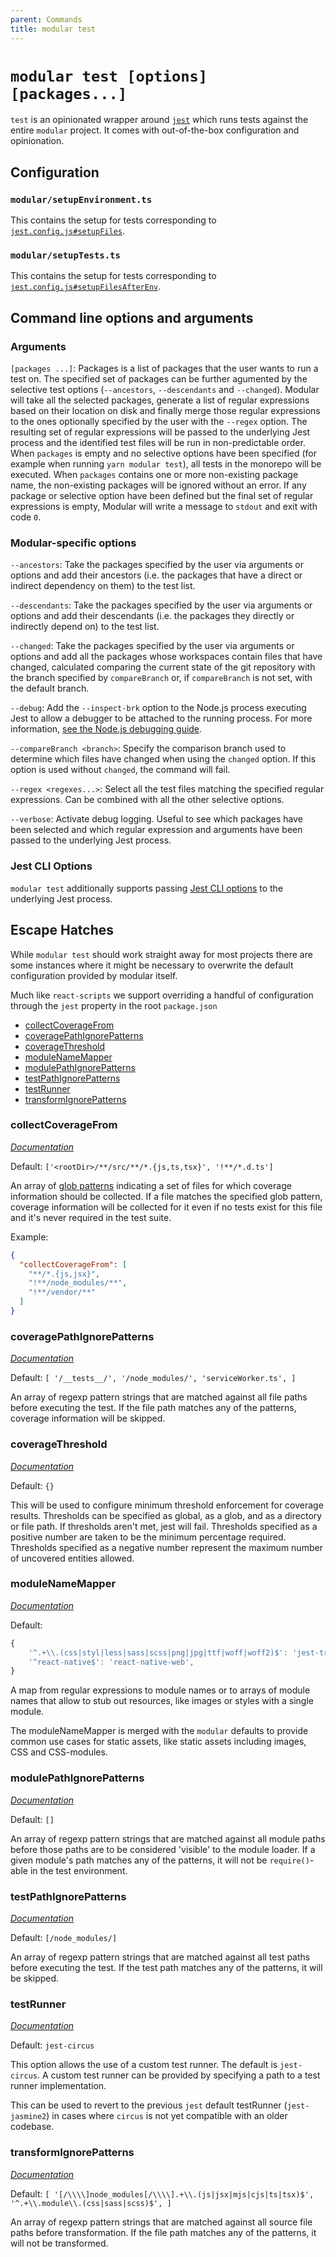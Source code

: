 ```yaml
---
parent: Commands
title: modular test
---
```


# `modular test [options] [packages...]`

`test` is an opinionated wrapper around [`jest`](https://jestjs.io/) which runs
tests against the entire `modular` project. It comes with out-of-the-box
configuration and opinionation.

## Configuration

### `modular/setupEnvironment.ts`

This contains the setup for tests corresponding to
[`jest.config.js#setupFiles`](https://jestjs.io/docs/en/configuration#setupfiles-array).

### `modular/setupTests.ts`

This contains the setup for tests corresponding to
[`jest.config.js#setupFilesAfterEnv`](https://jestjs.io/docs/en/configuration#setupfilesafterenv-array).

## Command line options and arguments

### Arguments

`[packages ...]`: Packages is a list of packages that the user wants to run a
test on. The specified set of packages can be further agumented by the selective
test options (`--ancestors`, `--descendants` and `--changed`). Modular will take
all the selected packages, generate a list of regular expressions based on their
location on disk and finally merge those regular expressions to the ones
optionally specified by the user with the `--regex` option. The resulting set of
regular expressions will be passed to the underlying Jest process and the
identified test files will be run in non-predictable order. When `packages` is
empty and no selective options have been specified (for example when running
`yarn modular test`), all tests in the monorepo will be executed. When
`packages` contains one or more non-existing package name, the non-existing
packages will be ignored without an error. If any package or selective option
have been defined but the final set of regular expressions is empty, Modular
will write a message to `stdout` and exit with code `0`.

### Modular-specific options

`--ancestors`: Take the packages specified by the user via arguments or options
and add their ancestors (i.e. the packages that have a direct or indirect
dependency on them) to the test list.

`--descendants`: Take the packages specified by the user via arguments or
options and add their descendants (i.e. the packages they directly or indirectly
depend on) to the test list.

`--changed`: Take the packages specified by the user via arguments or options
and add all the packages whose workspaces contain files that have changed,
calculated comparing the current state of the git repository with the branch
specified by `compareBranch` or, if `compareBranch` is not set, with the default
branch.

`--debug`: Add the `--inspect-brk` option to the Node.js process executing Jest
to allow a debugger to be attached to the running process. For more information,
[see the Node.js debugging guide](https://nodejs.org/en/docs/guides/debugging-getting-started/).

`--compareBranch <branch>`: Specify the comparison branch used to determine
which files have changed when using the `changed` option. If this option is used
without `changed`, the command will fail.

`--regex <regexes...>`: Select all the test files matching the specified regular
expressions. Can be combined with all the other selective options.

`--verbose`: Activate debug logging. Useful to see which packages have been
selected and which regular expression and arguments have been passed to the
underlying Jest process.

### Jest CLI Options

`modular test` additionally supports passing
[Jest CLI options](https://jestjs.io/docs/cli) to the underlying Jest process.

## Escape Hatches

While `modular test` should work straight away for most projects there are some
instances where it might be necessary to overwrite the default configuration
provided by modular itself.

Much like `react-scripts` we support overriding a handful of configuration
through the `jest` property in the root `package.json`

- [collectCoverageFrom](#collectCoverageFrom)
- [coveragePathIgnorePatterns](#coveragePathIgnorePatterns)
- [coverageThreshold](#coverageThreshold)
- [moduleNameMapper](#moduleNameMapper)
- [modulePathIgnorePatterns](#modulePathIgnorePatterns)
- [testPathIgnorePatterns](#testPathIgnorePatterns)
- [testRunner](#testRunner)
- [transformIgnorePatterns](#transformIgnorePatterns)

### collectCoverageFrom

[_Documentation_](https://jestjs.io/docs/configuration#collectcoveragefrom-array)

Default: `['<rootDir>/**/src/**/*.{js,ts,tsx}', '!**/*.d.ts']`

An array of [glob patterns](https://github.com/micromatch/micromatch) indicating
a set of files for which coverage information should be collected. If a file
matches the specified glob pattern, coverage information will be collected for
it even if no tests exist for this file and it's never required in the test
suite.

Example:

```json
{
  "collectCoverageFrom": [
    "**/*.{js,jsx}",
    "!**/node_modules/**",
    "!**/vendor/**"
  ]
}
```

### coveragePathIgnorePatterns

[_Documentation_](https://jestjs.io/docs/configuration#coveragepathignorepatterns-arraystring)

Default: `[ '/__tests__/', '/node_modules/', 'serviceWorker.ts', ]`

An array of regexp pattern strings that are matched against all file paths
before executing the test. If the file path matches any of the patterns,
coverage information will be skipped.

### coverageThreshold

[_Documentation_](https://jestjs.io/docs/configuration#coveragethreshold-object)

Default: `{}`

This will be used to configure minimum threshold enforcement for coverage
results. Thresholds can be specified as global, as a glob, and as a directory or
file path. If thresholds aren't met, jest will fail. Thresholds specified as a
positive number are taken to be the minimum percentage required. Thresholds
specified as a negative number represent the maximum number of uncovered
entities allowed.

### moduleNameMapper

[_Documentation_](https://jestjs.io/docs/configuration#modulenamemapper-objectstring-string--arraystring)

Default:

```javascript
{
    '^.+\\.(css|styl|less|sass|scss|png|jpg|ttf|woff|woff2)$': 'jest-transform-stub',
    '^react-native$': 'react-native-web',
}
```

A map from regular expressions to module names or to arrays of module names that
allow to stub out resources, like images or styles with a single module.

The moduleNameMapper is merged with the `modular` defaults to provide common use
cases for static assets, like static assets including images, CSS and
CSS-modules.

### modulePathIgnorePatterns

[_Documentation_](https://jestjs.io/docs/configuration#modulepathignorepatterns-arraystring)

Default: `[]`

An array of regexp pattern strings that are matched against all module paths
before those paths are to be considered 'visible' to the module loader. If a
given module's path matches any of the patterns, it will not be `require()`-able
in the test environment.

### testPathIgnorePatterns

[_Documentation_](https://jestjs.io/docs/configuration#testpathignorepatterns-arraystring)

Default: `[/node_modules/]`

An array of regexp pattern strings that are matched against all test paths
before executing the test. If the test path matches any of the patterns, it will
be skipped.

### testRunner

[_Documentation_](https://jestjs.io/docs/configuration#testrunner-string)

Default: `jest-circus`

This option allows the use of a custom test runner. The default is
`jest-circus`. A custom test runner can be provided by specifying a path to a
test runner implementation.

This can be used to revert to the previous `jest` default testRunner
(`jest-jasmine2`) in cases where `circus` is not yet compatible with an older
codebase.

### transformIgnorePatterns

[_Documentation_](https://jestjs.io/docs/configuration#transformignorepatterns-arraystring)

Default:
`[ '[/\\\\]node_modules[/\\\\].+\\.(js|jsx|mjs|cjs|ts|tsx)$', '^.+\\.module\\.(css|sass|scss)$', ]`

An array of regexp pattern strings that are matched against all source file
paths before transformation. If the file path matches any of the patterns, it
will not be transformed.
